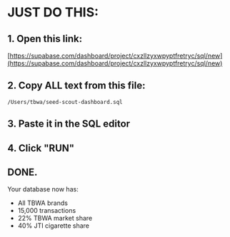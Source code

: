 # JUST DO THIS:

## 1. Open this link:
[https://supabase.com/dashboard/project/cxzllzyxwpyptfretryc/sql/new](https://supabase.com/dashboard/project/cxzllzyxwpyptfretryc/sql/new)

## 2. Copy ALL text from this file:
`/Users/tbwa/seed-scout-dashboard.sql`

## 3. Paste it in the SQL editor

## 4. Click "RUN"

## DONE. 

Your database now has:
- All TBWA brands
- 15,000 transactions
- 22% TBWA market share
- 40% JTI cigarette share